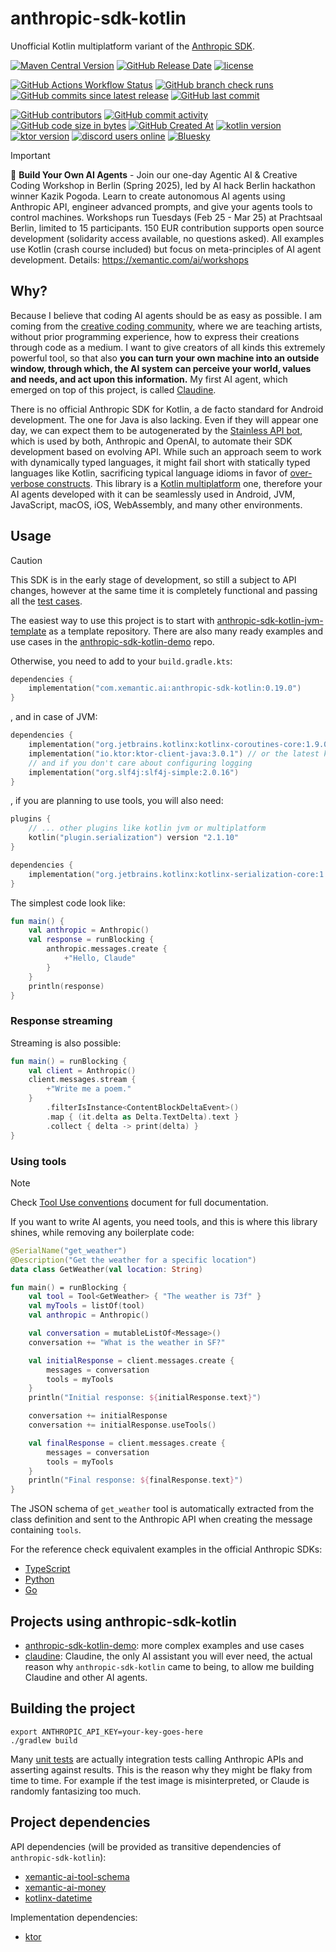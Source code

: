 # anthropic-sdk-kotlin

Unofficial Kotlin multiplatform variant of the
[Anthropic SDK](https://docs.anthropic.com/en/api/client-sdks).

[<img alt="Maven Central Version" src="https://img.shields.io/maven-central/v/com.xemantic.ai/anthropic-sdk-kotlin">](https://central.sonatype.com/artifact/com.xemantic.ai/anthropic-sdk-kotlin)
[<img alt="GitHub Release Date" src="https://img.shields.io/github/release-date/xemantic/anthropic-sdk-kotlin">](https://github.com/xemantic/anthropic-sdk-kotlin/releases)
[<img alt="license" src="https://img.shields.io/github/license/xemantic/anthropic-sdk-kotlin?color=blue">](https://github.com/xemantic/anthropic-sdk-kotlin/blob/main/LICENSE)

[<img alt="GitHub Actions Workflow Status" src="https://img.shields.io/github/actions/workflow/status/xemantic/anthropic-sdk-kotlin/build-main.yml">](https://github.com/xemantic/anthropic-sdk-kotlin/actions/workflows/build-main.yml)
[<img alt="GitHub branch check runs" src="https://img.shields.io/github/check-runs/xemantic/anthropic-sdk-kotlin/main">](https://github.com/xemantic/anthropic-sdk-kotlin/actions/workflows/build-main.yml)
[<img alt="GitHub commits since latest release" src="https://img.shields.io/github/commits-since/xemantic/anthropic-sdk-kotlin/latest">](https://github.com/xemantic/anthropic-sdk-kotlin/commits/main/)
[<img alt="GitHub last commit" src="https://img.shields.io/github/last-commit/xemantic/anthropic-sdk-kotlin">](https://github.com/xemantic/anthropic-sdk-kotlin/commits/main/)

[<img alt="GitHub contributors" src="https://img.shields.io/github/contributors/xemantic/anthropic-sdk-kotlin">](https://github.com/xemantic/anthropic-sdk-kotlin/graphs/contributors)
[<img alt="GitHub commit activity" src="https://img.shields.io/github/commit-activity/t/xemantic/anthropic-sdk-kotlin">](https://github.com/xemantic/anthropic-sdk-kotlin/commits/main/)
[<img alt="GitHub code size in bytes" src="https://img.shields.io/github/languages/code-size/xemantic/anthropic-sdk-kotlin">]()
[<img alt="GitHub Created At" src="https://img.shields.io/github/created-at/xemantic/anthropic-sdk-kotlin">](https://github.com/xemantic/anthropic-sdk-kotlin/commits)
[<img alt="kotlin version" src="https://img.shields.io/badge/dynamic/toml?url=https%3A%2F%2Fraw.githubusercontent.com%2Fxemantic%2Fanthropic-sdk-kotlin%2Fmain%2Fgradle%2Flibs.versions.toml&query=versions.kotlin&label=kotlin">](https://kotlinlang.org/docs/releases.html)
[<img alt="ktor version" src="https://img.shields.io/badge/dynamic/toml?url=https%3A%2F%2Fraw.githubusercontent.com%2Fxemantic%2Fanthropic-sdk-kotlin%2Fmain%2Fgradle%2Flibs.versions.toml&query=versions.ktor&label=ktor">](https://ktor.io/)
[<img alt="discord users online" src="https://img.shields.io/discord/811561179280965673">](https://discord.gg/vQktqqN2Vn)
[![Bluesky](https://img.shields.io/badge/Bluesky-0285FF?logo=bluesky&logoColor=fff)](https://bsky.app/profile/xemantic.com)

> [!IMPORTANT]
> 🤖 **Build Your Own AI Agents** - Join our one-day Agentic AI & Creative Coding Workshop in Berlin (Spring 2025), led by AI hack Berlin hackathon winner Kazik Pogoda. Learn to create autonomous AI agents using Anthropic API, engineer advanced prompts, and give your agents tools to control machines. Workshops run Tuesdays (Feb 25 - Mar 25) at Prachtsaal Berlin, limited to 15 participants. 150 EUR contribution supports open source development (solidarity access available, no questions asked). All examples use Kotlin (crash course included) but focus on meta-principles of AI agent development. Details: <https://xemantic.com/ai/workshops>

## Why?

Because I believe that coding AI agents should be as easy as possible. I am coming from the [creative coding community](https://creativecode.berlin/), where we are teaching artists, without prior programming experience, how to express their creations through code as a medium.
I want to give creators of all kinds this extremely powerful tool, so that also **you can turn your own machine into an outside window, through which, the AI system can perceive your world, values and needs, and act upon this information.** My first AI agent, which emerged on top of this project, is called [Claudine](https://github.com/xemantic/claudine).

There is no official Anthropic SDK for Kotlin, a de facto standard for Android development. The one for Java is also lacking. Even if they will appear one day, we can expect them to be autogenerated by the
[Stainless API bot](https://www.stainlessapi.com/), which is used by both, Anthropic and OpenAI, to automate
their SDK development based on evolving API. While such an approach seem to work with dynamically typed languages,
it might fail short with statically typed languages like Kotlin, sacrificing typical language idioms in favor
of [over-verbose constructs](https://github.com/anthropics/anthropic-sdk-go/blob/main/examples/tools/main.go).
This library is a [Kotlin multiplatform](https://kotlinlang.org/docs/multiplatform.html)
one, therefore your AI agents developed with it can be seamlessly used in Android, JVM, JavaScript, macOS, iOS, WebAssembly,
and many other environments.

## Usage

> [!CAUTION]
> This SDK is in the early stage of development, so still a subject to API changes,
> however at the same time it is completely functional and passing all the
> [test cases](src/commonTest/kotlin).

The easiest way to use this project is to start with [anthropic-sdk-kotlin-jvm-template](https://github.com/xemantic/anthropic-sdk-kotlin-jvm-template) as a template repository. There are also many ready examples and use cases in the
[anthropic-sdk-kotlin-demo](https://github.com/xemantic/anthropic-sdk-kotlin-demo) repo.

Otherwise, you need to add to your `build.gradle.kts`:

```kotlin
dependencies {
    implementation("com.xemantic.ai:anthropic-sdk-kotlin:0.19.0")
}
```

, and in case of JVM:

```kotlin
dependencies {
    implementation("org.jetbrains.kotlinx:kotlinx-coroutines-core:1.9.0")
    implementation("io.ktor:ktor-client-java:3.0.1") // or the latest ktor version
    // and if you don't care about configuring logging
    implementation("org.slf4j:slf4j-simple:2.0.16")
}
```

, if you are planning to use tools, you will also need:

```kotlin
plugins {
    // ... other plugins like kotlin jvm or multiplatform
    kotlin("plugin.serialization") version "2.1.10"
}

dependencies {
    implementation("org.jetbrains.kotlinx:kotlinx-serialization-core:1.7.3")
}
```

The simplest code look like:

```kotlin
fun main() {
    val anthropic = Anthropic()
    val response = runBlocking {
        anthropic.messages.create {
            +"Hello, Claude"
        }
    }
    println(response)
}
```

### Response streaming

Streaming is also possible:

```kotlin
fun main() = runBlocking {
    val client = Anthropic()
    client.messages.stream {
        +"Write me a poem."
    }
        .filterIsInstance<ContentBlockDeltaEvent>()
        .map { (it.delta as Delta.TextDelta).text }
        .collect { delta -> print(delta) }
}
```

### Using tools

> [!NOTE]
> Check [Tool Use conventions](docs/tool_use.md) document for full documentation.

If you want to write AI agents, you need tools, and this is where this library shines, while removing any boilerplate code:

```kotlin
@SerialName("get_weather")
@Description("Get the weather for a specific location")
data class GetWeather(val location: String)

fun main() = runBlocking {
    val tool = Tool<GetWeather> { "The weather is 73f" }
    val myTools = listOf(tool)
    val anthropic = Anthropic()

    val conversation = mutableListOf<Message>()
    conversation += "What is the weather in SF?"

    val initialResponse = client.messages.create {
        messages = conversation
        tools = myTools
    }
    println("Initial response: ${initialResponse.text}")

    conversation += initialResponse
    conversation += initialResponse.useTools()

    val finalResponse = client.messages.create {
        messages = conversation
        tools = myTools
    }
    println("Final response: ${finalResponse.text}")
}
```

The JSON schema of `get_weather` tool is automatically extracted from the class definition and sent to the Anthropic API when creating the message containing `tools`.

For the reference check equivalent examples in the official Anthropic SDKs:

* [TypeScript](https://github.com/anthropics/anthropic-sdk-typescript/blob/main/examples/tools.ts)
* [Python](https://github.com/anthropics/anthropic-sdk-python/blob/main/examples/tools.py)
* [Go](https://github.com/anthropics/anthropic-sdk-go/blob/main/examples/tools/main.go)

## Projects using anthropic-sdk-kotlin

* [anthropic-sdk-kotlin-demo](https://github.com/xemantic/anthropic-sdk-kotlin-demo): more complex examples
  and use cases
* [claudine](https://github.com/xemantic/claudine): Claudine, the only AI assistant you will ever need, the actual
  reason why `anthropic-sdk-kotlin` came to being, to allow me building Claudine and other AI agents.

## Building the project

```shell
export ANTHROPIC_API_KEY=your-key-goes-here
./gradlew build
```

Many [unit tests](src/commonTest/kotlin) are actually integration tests calling Anthropic APIs
and asserting against results. This is the reason why they might be flaky from time to time. For
example if the test image is misinterpreted, or Claude is randomly fantasizing too much.

## Project dependencies

API dependencies (will be provided as transitive dependencies of `anthropic-sdk-kotlin`):

* [xemantic-ai-tool-schema](https://github.com/xemantic/xemantic-ai-tool-schema)
* [xemantic-ai-money](https://github.com/xemantic/xemantic-ai-money)
* [kotlinx-datetime](https://github.com/Kotlin/kotlinx-datetime)

Implementation dependencies:

* [ktor](https://ktor.io/)
